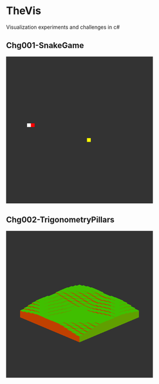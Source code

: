 # TheVis
Visualization experiments and challenges in c#
## Chg001-SnakeGame
<img src="Demos/Chg001-SnakeGame.gif" width="400" height="400">

## Chg002-TrigonometryPillars
<img src="Demos/Chg002-TrigonometryPillars.gif" width="400" height="400">
